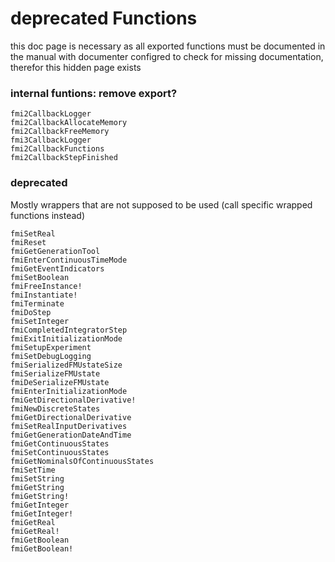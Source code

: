 # deprecated Functions

this doc page is necessary as all exported functions must be documented in the manual with documenter configred to check for missing documentation, therefor this hidden page exists

### internal funtions: remove export?
```@docs
fmi2CallbackLogger
fmi2CallbackAllocateMemory
fmi2CallbackFreeMemory
fmi3CallbackLogger
fmi2CallbackFunctions
fmi2CallbackStepFinished
```

### deprecated
Mostly wrappers that are not supposed to be used (call specific wrapped functions instead)

```@docs
fmiSetReal
fmiReset
fmiGetGenerationTool
fmiEnterContinuousTimeMode
fmiGetEventIndicators
fmiSetBoolean
fmiFreeInstance!
fmiInstantiate!
fmiTerminate
fmiDoStep
fmiSetInteger
fmiCompletedIntegratorStep
fmiExitInitializationMode
fmiSetupExperiment
fmiSetDebugLogging
fmiSerializedFMUstateSize
fmiSerializeFMUstate
fmiDeSerializeFMUstate
fmiEnterInitializationMode
fmiGetDirectionalDerivative!
fmiNewDiscreteStates
fmiGetDirectionalDerivative
fmiSetRealInputDerivatives
fmiGetGenerationDateAndTime
fmiGetContinuousStates
fmiSetContinuousStates
fmiGetNominalsOfContinuousStates
fmiSetTime
fmiSetString
fmiGetString
fmiGetString!
fmiGetInteger
fmiGetInteger!
fmiGetReal
fmiGetReal!
fmiGetBoolean
fmiGetBoolean!
```

